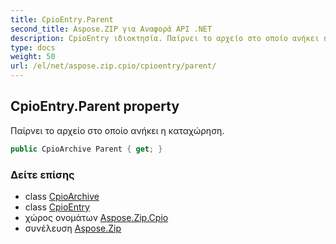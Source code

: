 ```yaml
---
title: CpioEntry.Parent
second_title: Aspose.ZIP για Αναφορά API .NET
description: CpioEntry ιδιοκτησία. Παίρνει το αρχείο στο οποίο ανήκει η καταχώρηση.
type: docs
weight: 50
url: /el/net/aspose.zip.cpio/cpioentry/parent/
---
```

## CpioEntry.Parent property

Παίρνει το αρχείο στο οποίο ανήκει η καταχώρηση.

```csharp
public CpioArchive Parent { get; }
```

### Δείτε επίσης

* class [CpioArchive](../../cpioarchive/)
* class [CpioEntry](../)
* χώρος ονομάτων [Aspose.Zip.Cpio](../../cpioentry/)
* συνέλευση [Aspose.Zip](../../../)


